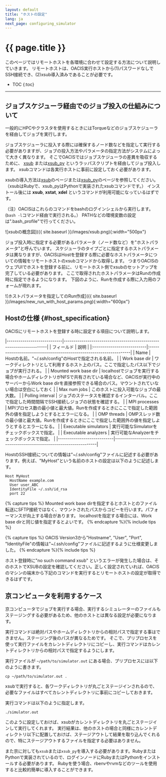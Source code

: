 ```yaml
---
layout: default
title: "ホストの設定"
lang: ja
next_page: configuring_simulator
---
```


# {{ page.title }}

このページではリモートホストを各環境に合わせて設定する方法について説明していきます。
リモートホストは、OACIS実行ホストから(1)パスワードなしでSSH接続でき、(2)xsub導入済みであることが必要です。

* TOC
{:toc}

---

## ジョブスケジューラ経由でのジョブ投入の仕組みについて

一般的にHPCやクラスタを使用するときにはTorqueなどのジョブスケジューラを経由してジョブを実行します。

ジョブスケジューラに投入する際には確保するノード数などを指定して実行する必要がありますが、ジョブの投入方法やパラメータの指定方法がシステムによって大きく異なります。
そこでOACISではジョブスケジューラの差異を吸収するために、 [xsub](https://github.com/crest-cassia/xsub) または[xsub_py](https://github.com/crest-cassia/xsub_py) というラッパスクリプトを経由してジョブ投入します。
xsubコマンドは各実行ホストに事前に設定しておく必要があります。

xsubの導入方法は[xsub](https://github.com/crest-cassia/xsub)のページまたは[xsub_py](https://github.com/crest-cassia/xsub_py)のページを参照してください。（xsubはRubyで、xsub_pyはPythonで実装されたxsubコマンドです。）
インストール後には **xsub**, **xstat**, **xdel** というコマンドが利用可能になっているはずです。

（注）OACISはこれらのコマンドをbashのログインシェルから実行します。
(`bash -l`コマンド経由で実行される。）
PATHなどの環境変数の設定は".bash\_profile"で行ってください。

![xsubの概念図]({{ site.baseurl }}/images/xsub.png){:width="500px"}

ジョブ投入時に指定する必要があるパラメータ（ノード数など）を"ホストパラメータ"と呼んでいます。
スケジューラのタイプごとに指定するホストパラメータは異なりますが、OACISはHostを登録する際に必要なホストパラメータについての情報をリモートホストのxsubコマンドから取得します。
つまりOACISのウェブUIでホストを登録する前に、リモートホスト側でxsubのセットアップを完了している必要があります。
ここで取得されたホストパラメータはRunの作成時に指定できるようになります。
下図のように、Runを作成する際に入力用のフォームが現れます。

![ホストパラメータを指定してのRun作成]({{ site.baseurl }}/images/new_run_with_host_params.png){:width="600px"}

## Hostの仕様 {#host_specification}

OACISにリモートホストを登録する時に設定する項目について説明します。

|----------------------------|---------------------------------------------------------------------|
| フィールド                 | 説明                                                                |
|:---------------------------|:--------------------------------------------------------------------|
| Name                       | Hostの名前。"~/.ssh/config"のHostで指定される名前。 |
| Work base dir              | ワークディレクトリとして利用するホスト上のパス。ここで指定したパス以下でジョブが実行される。 |
| Mounted work base dir      | localhostでジョブを実行する場合やホームディレクトリがNFSで共有されている場合など、OACISが実行中のサーバーからWork base dirを直接参照できる場合のパス。マウントされていない場合は空白にしておく |
| Max num jobs               | このホストに投入可能なジョブの最大数。 |
| Polling interval           | ジョブのステータスを確認するインターバル。ここで指定した時間間隔でSSH接続しジョブの状態を確認する。 |
| MPI processes              | MPIプロセス数の最小値と最大値。Runを作成するときにここで指定した範囲外の値を指定しようとするとエラーになる。 |
| OMP threads                | OMPスレッド数の最小値と最大値。Runを作成するときにここで指定した範囲外の値を指定しようとするとエラーになる。 |
| Executable simulators      | 実行可能なSimulatorをチェックボックスで指定。 |
| Executable analyzers       | 実行可能なAnalyzerをチェックボックスで指定。 |
|----------------------------|---------------------------------------------------------------------|

HostのSSH接続についての情報は"~/.ssh/config"ファイルに記述する必要があります。例えば、"MyHost"という名前のホストの設定は以下のように記述します。

```
Host MyHost
  HostName example.com
  User user_ABC
  IdentityFile ~/.ssh/id_rsa
  port 22
```

{% capture tips %}
Mounted work base dirを指定するとホストとのファイル転送にSFTP接続ではなく、マウントされたパスからコピーを行います。パフォーマンスが向上する場合があります。
localhostを指定する場合には、Work base dirと同じ値を指定するとよいです。
{% endcapture %}{% include tips %}

{% capture tips %}
OACIS Version3から"Hostname", "User", "Port", "IdentityFile"の情報は"~/.ssh/config"ファイルに記述するように仕様変更しました。
{% endcapture %}{% include tips %}


ホスト登録時に"no such command xsub" というエラーが発生した場合は、そのホストでXSUBの設定を確認してください。正しく設定されていれば、OACISのマシンの端末から下記のコマンドを実行するとリモートホストの設定が取得できるはずです。

## 京コンピュータを利用するケース

京コンピュータでジョブを実行する場合、実行するシミュレーターのファイルもステージングする必要があるため、他のホストとは異なる設定が必要になります。

実行コマンドは絶対パスやホームディレクトリからの相対パスで指定する事はできません。ステージング後のパスが異なるためです。
そこで、プリプロセスを使って実行ファイルをカレントディレクトリにコピーし、実行コマンドはカレントディレクトリからの相対パスで指定するようにします。

実行ファイルが `~/path/to/simulator.out` にある場合、プリプロセスには以下のように書きます。

```shell
cp ~/path/to/simulator.out .
```

xsubで実行すると、各ワークディレクトリが丸ごとステージインされるので、必要なファイルはすべてカレントディレクトリに事前にコピーしておきます。

実行コマンドは以下のように指定します。

```shell
./simulator.out
```

このように設定しておけば、xsubがカレントディレクトリを丸ごとステージインして実行してくれます。
実行結果は、他のホストの場合と同様にカレントディレクトリ以下に配置しておけば、ステージアウトして結果を取り込んでくれるので、特にステージアウトするファイルを指定する必要はありません。

また京に対しても`xsub`または`xsub_py`を導入する必要があります。RubyまたはPythonで実装されているので、ログインノードにRubyまたはPythonをインストールする必要があります。
Rubyを使う場合、rbenvやrvmなどのツールを使用すると比較的簡単に導入することができます。
